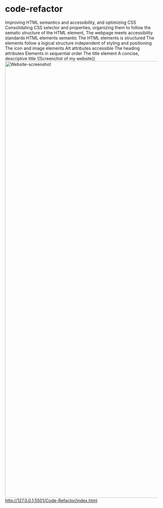 # code-refactor
Improving HTML semantics and accessibility, and optimizing CSS
Consolidating CSS selector and properties,
organizing them to follow the sematic structure of the HTML element,
The webpage meets accessibility standards
HTML elements semantic
The HTML elements is structured
The elements follow a logical structure independent of styling and positioning
The icon and image elements
Alt attributes accessible 
The heading attributes
Elements in sequential order
The title element
A concise, descriptive title
![Screenchot of my website](<img width="1439" alt="Website-screenshot" src="https://user-images.githubusercontent.com/118768377/208609394-16f5ce2d-0f7a-4439-80da-bc6545b4a7d9.png">
http://127.0.0.1:5501/Code-Refactor/index.html
